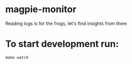 # magpie-monitor

Reading logs is for the frogs, let's find insights from them

# To start development run:

`make watch`
